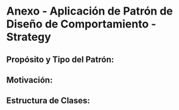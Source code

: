 # Anexo - Aplicación de Patrón de Diseño de Comportamiento - Strategy

## Propósito y Tipo del Patrón:

## Motivación:

## Estructura de Clases:
